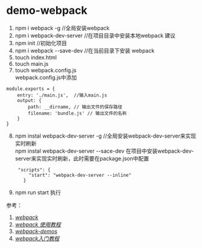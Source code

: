 # demo-webpack
1. npm i webpack -g  //全局安装webpack
2. npm i webpack-dev-server //在项目目录中安装本地webpack 建议
3. npm init //初始化项目
4. npm i webpack --save-dev //在当前目录下安装 webpack
5. touch index.html
6. touch main.js
7. touch webpack.config.js<br/>
  webpack.config.js中添加

  ```
  module.exports = {
      entry: './main.js',  //输入main.js
      output: {
          path: __dirname, // 输出文件的保存路径
          filename: 'bundle.js' // 输出文件的名称
      }
  }
```

8. npm instal webpack-dev-server -g //全局安装webpack-dev-server来实现实时刷新<br/>
   npm instal webpack-dev-server --sace-dev 在项目中安装webpack-dev-server来实现实时刷新，此时需要在package.json中配置

   ```
    "scripts": {
	    "start": "webpack-dev-server --inline"
	  }
	```
9. npm run start  执行



参考：<br/>
1. _[webpack](http://webpack.github.io/docs/)_<br/>
2. _[webpack 使用教程](https://www.zfanw.com/blog/webpack-tutorial.html)_<br/>
3. _[webpack-demos](https://github.com/ruanyf/webpack-demos)_<br/>
4. _[webpack入门教程](http://www.html-js.com/article/Study-notes-webpack-tutorial%203113)_<br/>

